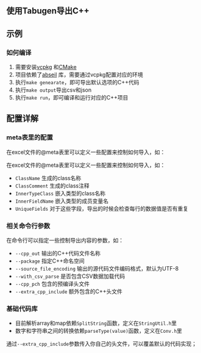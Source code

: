 ## 使用Tabugen导出C++


## 示例

### 如何编译

1. 需要安装[vcpkg](https://github.com/microsoft/vcpkg) 和[CMake](https://cmake.org/download)
2. 项目依赖了[abseil](https://github.com/abseil/abseil-cpp) 库，需要通过vcpkg配置对应的环境
3. 执行`make genearate`，即可导出默认选项的C++代码
4. 执行`make output`导出csv和json
5. 执行`make run`，即可编译和运行对应的C++项目


## 配置详解


### meta表里的配置

在excel文件的@meta表里可以定义一些配置来控制如何导入，如：

在excel文件的@meta表里可以定义一些配置来控制如何导入，如：

* `ClassName`  生成的class名称
* `ClassComment`   生成的class注释
* `InnerTypeClass` 嵌入类型的class名称
* `InnerFieldName` 嵌入类型的成员变量名
* `UniqueFields` 对于这些字段，导出的时候会检查每行的数据值是否有重复


### 相关命令行参数

在命令行可以指定一些控制导出内容的参数，如：

* `--cpp_out` 输出的C++代码文件名称
* `--package` 指定C++命名空间
* `--source_file_encoding` 输出的源代码文件编码格式，默认为UTF-8
* `--with_csv_parse` 是否包含CSV数据加载代码
* `--cpp_pch` 包含的预编译头文件
* `--extra_cpp_include` 额外包含的C++头文件

### 基础代码库

* 目前解析array和map依赖`SplitString`函数，定义在`StringUtil.h`里
* 数字和字符串之间的转换依赖`parseType(value)`函数，定义在`Conv.h`里

通过`--extra_cpp_include`参数传入你自己的头文件，可以覆盖默认的代码实现；


